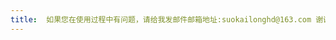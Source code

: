 ```yaml
---
title:  如果您在使用过程中有问题，请给我发邮件邮箱地址:suokailonghd@163.com 谢谢 \n If you have any questions, please leave a message or send me an email. Email: suokailonghd@163.com Thank you!
---
```


